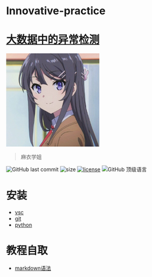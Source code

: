 # Innovative-practice
# [大数据中的异常检测](https://github.com/weixiabing/Innovative-practice)




<img src="library/pic/QQ图片20211015204457.jpg" width="50%">

> 麻衣学姐

<p align="left">

<img alt="GitHub last commit" src="https://img.shields.io/github/last-commit/weixiabing/Innovative-practice.svg?label=commits">
<img alt="size" src="https://img.shields.io/github/repo-size/weixiabing/Innovative-practice?color=pink"/>
<a href="https://github.com/weixiabing/Innovative-practice/LICENSE"><img alt="license" src="https://img.shields.io/github/license/weixiabing/Innovative-practice.svg"/></a>

<img alt="GitHub 顶级语言" src="https://img.shields.io/github/languages/top/weixiabing/Innovative-practice?color=red"/>
</p>

# 安装
+ [vsc](https://code.visualstudio.com/)
+ [git]()
+ [python]()
# 教程自取
+ [markdown语法](https://www.runoob.com/markdown/md-link.html)
